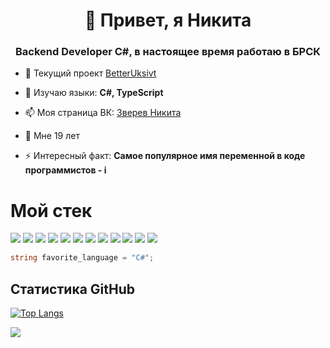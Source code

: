 <h1 align="center">👋 Привет, я Никита</h1>
<h3 align="center">Backend Developer C#, в настоящее время работаю в БРСК</h3> 

- 🔭 Текущий проект [BetterUksivt](https://github.com/Djostit/BetterUksivt)

- 🌱 Изучаю языки: **C#, TypeScript**

- 📫 Моя страница ВК: [Зверев Никита](https://vk.com/djostit)

- 🌵 Мне 19 лет

- ⚡ Интересный факт: **Самое популярное имя переменной в коде программистов - i**

<h1>Мой стек</h1>

![](https://img.shields.io/badge/c%23-%23239120.svg?style=for-the-badge&logo=c-sharp&logoColor=white)
![](https://img.shields.io/badge/.NET-5C2D91?style=for-the-badge&logo=.net&logoColor=white)
![](https://img.shields.io/badge/react-%2320232a.svg?style=for-the-badge&logo=react&logoColor=%2361DAFB)
![](https://img.shields.io/badge/redux-%23593d88.svg?style=for-the-badge&logo=redux&logoColor=white)
![](https://img.shields.io/badge/typescript-%23007ACC.svg?style=for-the-badge&logo=typescript&logoColor=white)
![](https://img.shields.io/badge/mysql-%2300f.svg?style=for-the-badge&logo=mysql&logoColor=white)
![](https://img.shields.io/badge/postgres-%23316192.svg?style=for-the-badge&logo=postgresql&logoColor=white)
![](https://img.shields.io/badge/javascript-%23323330.svg?style=for-the-badge&logo=javascript&logoColor=%23F7DF1E)
![](https://img.shields.io/badge/html5-%23E34F26.svg?style=for-the-badge&logo=html5&logoColor=white)
![](https://img.shields.io/badge/css3-%231572B6.svg?style=for-the-badge&logo=css3&logoColor=white)
![](https://img.shields.io/badge/docker-%230db7ed.svg?style=for-the-badge&logo=docker&logoColor=white)
![](https://img.shields.io/badge/kubernetes-%23326ce5.svg?style=for-the-badge&logo=kubernetes&logoColor=white)

```csharp
string favorite_language = "C#";
```

## Статистика GitHub
[![Top Langs](https://github-readme-stats.vercel.app/api/top-langs/?username=djostit&layout=compact)](https://github.com/djostit/github-readme-stats)

![](https://komarev.com/ghpvc/?username=djostit)
